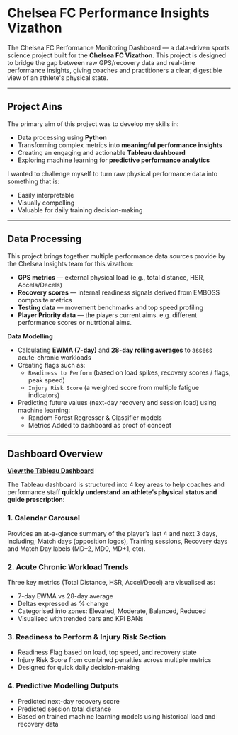 # Chelsea FC Performance Insights Vizathon

The Chelsea FC Performance Monitoring Dashboard — a data-driven sports science project built for the **Chelsea FC Vizathon**. 
This project is designed to bridge the gap between raw GPS/recovery data and real-time performance insights, giving coaches and practitioners a clear, digestible view of an athlete's physical state.

---

## Project Ains

The primary aim of this project was to develop my skills in:
- Data processing using **Python**
- Transforming complex metrics into **meaningful performance insights**
- Creating an engaging and actionable **Tableau dashboard**
- Exploring machine learning for **predictive performance analytics**

I wanted to challenge myself to turn raw physical performance data into something that is:
- Easily interpretable
- Visually compelling
- Valuable for daily training decision-making

---

## Data Processing

This project brings together multiple performance data sources provide by the Chelsea Insights team for this vizathon:
- **GPS metrics** — external physical load (e.g., total distance, HSR, Accels/Decels)
- **Recovery scores** — internal readiness signals derived from EMBOSS composite metrics
- **Testing data** — movement benchmarks and top speed profiling
- **Player Priority data** — the players current aims. e.g. different performance scores or nutrtional aims.

**Data Modelling**
- Calculating **EWMA (7-day)** and **28-day rolling averages** to assess acute-chronic workloads
- Creating flags such as:
  - `Readiness to Perform` (based on load spikes, recovery scores / flags, peak speed)
  - `Injury Risk Score` (a weighted score from multiple fatigue indicators)
- Predicting future values (next-day recovery and session load) using machine learning:
  - Random Forest Regressor & Classifier models
  - Metrics Added to dashboard as proof of concept

---

## Dashboard Overview

[**View the Tableau Dashboard**](https://public.tableau.com/views/PhysicalMonitoringinSoccer-ChelseaFCInsightsVizathon/CFCPhysicalMonitoring?:language=en-GB&:sid=&:redirect=auth&:display_count=n&:origin=viz_share_link)

The Tableau dashboard is structured into 4 key areas to help coaches and performance staff **quickly understand an athlete’s physical status and guide prescription**:

### 1. Calendar Carousel
Provides an at-a-glance summary of the player’s last 4 and next 3 days, including; Match days (opposition logos), Training sessions, Recovery days and Match Day labels (MD–2, MD0, MD+1, etc).

### 2. Acute Chronic Workload Trends
Three key metrics (Total Distance, HSR, Accel/Decel) are visualised as:
- 7-day EWMA vs 28-day average
- Deltas expressed as % change
- Categorised into zones: Elevated, Moderate, Balanced, Reduced
- Visualised with trended bars and KPI BANs

### 3. Readiness to Perform & Injury Risk Section
- Readiness Flag based on load, top speed, and recovery state
- Injury Risk Score from combined penalties across multiple metrics
- Designed for quick daily decision-making

### 4. Predictive Modelling Outputs
- Predicted next-day recovery score
- Predicted session total distance
- Based on trained machine learning models using historical load and recovery data

